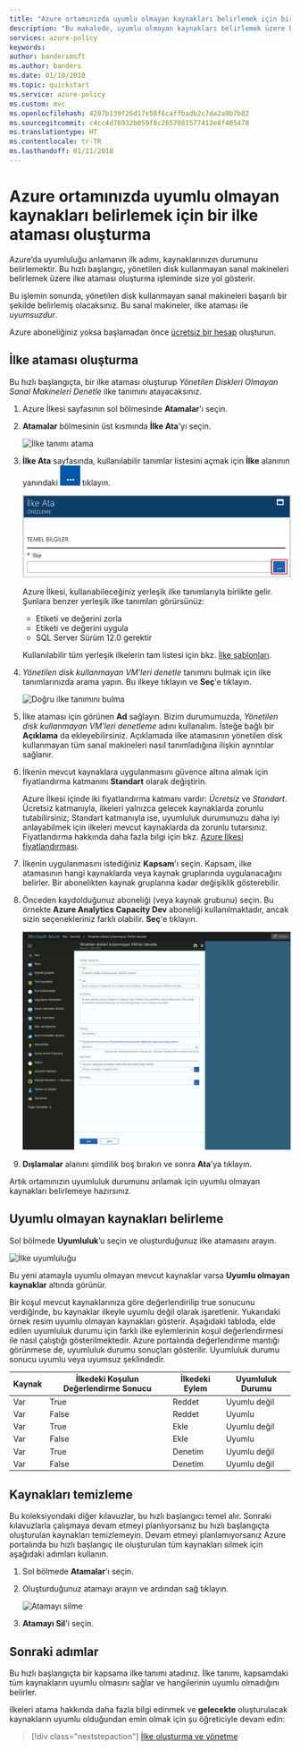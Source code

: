 ```yaml
---
title: "Azure ortamınızda uyumlu olmayan kaynakları belirlemek için bir ilke ataması oluşturma | Microsoft Docs"
description: "Bu makalede, uyumlu olmayan kaynakları belirlemek üzere bir ilke tanımı oluşturma adımlarında size yol gösterilir."
services: azure-policy
keywords: 
author: bandersmsft
ms.author: banders
ms.date: 01/10/2018
ms.topic: quickstart
ms.service: azure-policy
ms.custom: mvc
ms.openlocfilehash: 4287b139f26d17e58f6caffbadb2c7da2a9b7b82
ms.sourcegitcommit: c4cc4d76932b059f8c2657081577412e8f405478
ms.translationtype: HT
ms.contentlocale: tr-TR
ms.lasthandoff: 01/11/2018
---
```

# <a name="create-a-policy-assignment-to-identify-non-compliant-resources-in-your-azure-environment"></a>Azure ortamınızda uyumlu olmayan kaynakları belirlemek için bir ilke ataması oluşturma
Azure’da uyumluluğu anlamanın ilk adımı, kaynaklarınızın durumunu belirlemektir. Bu hızlı başlangıç, yönetilen disk kullanmayan sanal makineleri belirlemek üzere ilke ataması oluşturma işleminde size yol gösterir.

Bu işlemin sonunda, yönetilen disk kullanmayan sanal makineleri başarılı bir şekilde belirlemiş olacaksınız. Bu sanal makineler, ilke ataması ile *uyumsuzdur*.

Azure aboneliğiniz yoksa başlamadan önce [ücretsiz bir hesap](https://azure.microsoft.com/free/?WT.mc_id=A261C142F) oluşturun.

## <a name="create-a-policy-assignment"></a>İlke ataması oluşturma

Bu hızlı başlangıçta, bir ilke ataması oluşturup *Yönetilen Diskleri Olmayan Sanal Makineleri Denetle* ilke tanımını atayacaksınız.

1. Azure İlkesi sayfasının sol bölmesinde **Atamalar**'ı seçin.
2. **Atamalar** bölmesinin üst kısmında **İlke Ata**'yı seçin.

   ![İlke tanımı atama](media/assign-policy-definition/select-assign-policy.png)

3. **İlke Ata** sayfasında, kullanılabilir tanımlar listesini açmak için **İlke** alanının yanındaki ![İlke tanımı düğmesine](media/assign-policy-definition/definitions-button.png) tıklayın.

   ![Kullanılabilir ilke tanımlarını açma](media/assign-policy-definition/open-policy-definitions.png)

   Azure İlkesi, kullanabileceğiniz yerleşik ilke tanımlarıyla birlikte gelir. Şunlara benzer yerleşik ilke tanımları görürsünüz:

   - Etiketi ve değerini zorla
   - Etiketi ve değerini uygula
   - SQL Server Sürüm 12.0 gerektir

    Kullanılabilir tüm yerleşik ilkelerin tam listesi için bkz. [İlke şablonları](json-samples.md).

4. *Yönetilen disk kullanmayan VM'leri denetle* tanımını bulmak için ilke tanımlarınızda arama yapın. Bu ilkeye tıklayın ve **Seç**'e tıklayın.

   ![Doğru ilke tanımını bulma](media/assign-policy-definition/select-available-definition.png)

5. İlke ataması için görünen **Ad** sağlayın. Bizim durumumuzda, *Yönetilen disk kullanmayan VM'leri denetleme* adını kullanalım. İsteğe bağlı bir **Açıklama** da ekleyebilirsiniz. Açıklamada ilke atamasının yönetilen disk kullanmayan tüm sanal makineleri nasıl tanımladığına ilişkin ayrıntılar sağlanır.
6. İlkenin mevcut kaynaklara uygulanmasını güvence altına almak için fiyatlandırma katmanını **Standart** olarak değiştirin.

   Azure İlkesi içinde iki fiyatlandırma katmanı vardır: *Ücretsiz* ve *Standart*. Ücretsiz katmanıyla, ilkeleri yalnızca gelecek kaynaklarda zorunlu tutabilirsiniz; Standart katmanıyla ise, uyumluluk durumunuzu daha iyi anlayabilmek için ilkeleri mevcut kaynaklarda da zorunlu tutarsınız. Fiyatlandırma hakkında daha fazla bilgi için bkz. [Azure İlkesi fiyatlandırması](https://azure.microsoft.com/pricing/details/azure-policy/).

7. İlkenin uygulanmasını istediğiniz **Kapsam**'ı seçin.  Kapsam, ilke atamasının hangi kaynaklarda veya kaynak gruplarında uygulanacağını belirler. Bir abonelikten kaynak gruplarına kadar değişiklik gösterebilir.
8. Önceden kaydolduğunuz aboneliği (veya kaynak grubunu) seçin. Bu örnekte **Azure Analytics Capacity Dev** aboneliği kullanılmaktadır, ancak sizin seçenekleriniz farklı olabilir. **Seç**'e tıklayın.

   ![Doğru ilke tanımını bulma](media/assign-policy-definition/assign-policy.png)

9. **Dışlamalar** alanını şimdilik boş bırakın ve sonra **Ata**’ya tıklayın.

Artık ortamınızın uyumluluk durumunu anlamak için uyumlu olmayan kaynakları belirlemeye hazırsınız.

## <a name="identify-non-compliant-resources"></a>Uyumlu olmayan kaynakları belirleme

Sol bölmede **Uyumluluk**’u seçin ve oluşturduğunuz ilke atamasını arayın.

![İlke uyumluluğu](media/assign-policy-definition/policy-compliance.png)

Bu yeni atamayla uyumlu olmayan mevcut kaynaklar varsa **Uyumlu olmayan kaynaklar** altında görünür.

Bir koşul mevcut kaynaklarınıza göre değerlendirilip true sonucunu verdiğinde, bu kaynaklar ilkeyle uyumlu değil olarak işaretlenir. Yukarıdaki örnek resim uyumlu olmayan kaynakları gösterir. Aşağıdaki tabloda, elde edilen uyumluluk durumu için farklı ilke eylemlerinin koşul değerlendirmesi ile nasıl çalıştığı gösterilmektedir. Azure portalında değerlendirme mantığı görünmese de, uyumluluk durumu sonuçları gösterilir. Uyumluluk durumu sonucu uyumlu veya uyumsuz şeklindedir.

|Kaynak  |İlkedeki Koşulun Değerlendirme Sonucu  |İlkedeki Eylem   |Uyumluluk Durumu  |
|-----------|---------|---------|---------|
|Var     |True     |Reddet     |Uyumlu değil |
|Var     |False    |Reddet     |Uyumlu     |
|Var     |True     |Ekle   |Uyumlu değil |
|Var     |False    |Ekle   |Uyumlu     |
|Var     |True     |Denetim    |Uyumlu değil |
|Var     |False    |Denetim    |Uyumlu değil |

## <a name="clean-up-resources"></a>Kaynakları temizleme

Bu koleksiyondaki diğer kılavuzlar, bu hızlı başlangıcı temel alır. Sonraki kılavuzlarla çalışmaya devam etmeyi planlıyorsanız bu hızlı başlangıçta oluşturulan kaynakları temizlemeyin. Devam etmeyi planlamıyorsanız Azure portalında bu hızlı başlangıç ile oluşturulan tüm kaynakları silmek için aşağıdaki adımları kullanın.
1. Sol bölmede **Atamalar**'ı seçin.
2. Oluşturduğunuz atamayı arayın ve ardından sağ tıklayın.

   ![Atamayı silme](media/assign-policy-definition/delete-assignment.png)

3.  **Atamayı Sil**'i seçin.

## <a name="next-steps"></a>Sonraki adımlar

Bu hızlı başlangıçta bir kapsama ilke tanımı atadınız. İlke tanımı, kapsamdaki tüm kaynakların uyumlu olmasını sağlar ve hangilerinin uyumlu olmadığını belirler.

ilkeleri atama hakkında daha fazla bilgi edinmek ve **gelecekte** oluşturulacak kaynakların uyumlu olduğundan emin olmak için şu öğreticiyle devam edin:

> [!div class="nextstepaction"]
> [İlke oluşturma ve yönetme](./create-manage-policy.md)
